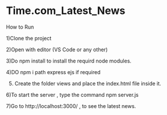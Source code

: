 # Time.com_Latest_News

How to Run

1)Clone the project

2)Open with editor (VS Code or any other)

3)Do npm install to install the requird node modules.

4)DO npm i path express ejs if required

5) Create the folder views and place the index.html file inside it.

6)To start the server , type the command npm server.js

7)Go to http://localhost:3000/ , to see the latest news.
